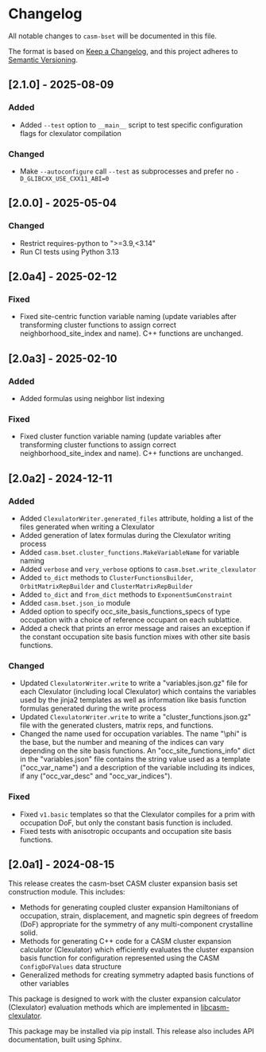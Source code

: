 # Changelog

All notable changes to `casm-bset` will be documented in this file.

The format is based on [Keep a Changelog](https://keepachangelog.com/en/1.1.0/),
and this project adheres to [Semantic Versioning](https://semver.org/spec/v2.0.0.html).

## [2.1.0] - 2025-08-09

### Added

- Added `--test` option to `__main__` script to test specific configuration flags for clexulator compilation

### Changed

- Make `--autoconfigure` call `--test` as subprocesses and prefer no `-D_GLIBCXX_USE_CXX11_ABI=0`


## [2.0.0] - 2025-05-04

### Changed

- Restrict requires-python to ">=3.9,<3.14"
- Run CI tests using Python 3.13


## [2.0a4] - 2025-02-12

### Fixed

- Fixed site-centric function variable naming (update variables after transforming cluster functions to assign correct neighborhood_site_index and name). C++ functions are unchanged.


## [2.0a3] - 2025-02-10

### Added

- Added formulas using neighbor list indexing

### Fixed

- Fixed cluster function variable naming (update variables after transforming cluster functions to assign correct neighborhood_site_index and name). C++ functions are unchanged.


## [2.0a2] - 2024-12-11

### Added

- Added `ClexulatorWriter.generated_files` attribute, holding a list of the files generated when writing a Clexulator
- Added generation of latex formulas during the Clexulator writing process
- Added `casm.bset.cluster_functions.MakeVariableName` for variable naming
- Added `verbose` and `very_verbose` options to `casm.bset.write_clexulator`
- Added `to_dict` methods to `ClusterFunctionsBuilder`, `OrbitMatrixRepBuilder` and `ClusterMatrixRepBuilder`
- Added `to_dict` and `from_dict` methods to `ExponentSumConstraint`
- Added `casm.bset.json_io` module
- Added option to specify occ_site_basis_functions_specs of type occupation with a choice of reference occupant on each sublattice.
- Added a check that prints an error message and raises an exception if the constant occupation site basis function mixes with other site basis functions.

### Changed

- Updated `ClexulatorWriter.write` to write a "variables.json.gz" file for each Clexulator (including local Clexulator) which contains the variables used by the jinja2 templates as well as information like basis function formulas generated during the write process
- Updated `ClexulatorWriter.write` to write a "cluster_functions.json.gz" file with the generated clusters, matrix reps, and functions.
- Changed the name used for occupation variables. The name "\\phi" is the base, but the number and meaning of the indices can vary depending on the site basis functions. An "occ_site_functions_info" dict in the "variables.json" file contains the string value used as a template ("occ_var_name") and a description of the variable including its indices, if any ("occ_var_desc" and "occ_var_indices").

### Fixed

- Fixed `v1.basic` templates so that the Clexulator compiles for a prim with occupation DoF, but only the constant basis  function is included.
- Fixed tests with anisotropic occupants and occupation site basis functions.


## [2.0a1] - 2024-08-15

This release creates the casm-bset CASM cluster expansion basis set construction module. This includes:

- Methods for generating coupled cluster expansion Hamiltonians of occupation, strain, displacement, and magnetic spin degrees of freedom (DoF) appropriate for the symmetry of any multi-component crystalline solid.
- Methods for generating C++ code for a CASM cluster expansion calculator (Clexulator) which efficiently evaluates the cluster expansion basis function for configuration represented using the CASM `ConfigDoFValues` data structure
- Generalized methods for creating symmetry adapted basis functions of other variables

This package is designed to work with the cluster expansion calculator (Clexulator) evaluation methods which are implemented in [libcasm-clexulator](https://github.com/prisms-center/CASMcode_clexulator). 

This package may be installed via pip install. This release also includes API documentation, built using Sphinx.
